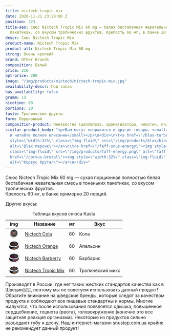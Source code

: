 ```yaml
---
title: nictech-tropic-mix
date: 2020-11-21 23:29:00 Z
position: 223
title-seo: Снюс Nictech Tropic Mix 60 mg — белая бестабачная жевательная смесь в тоненьких
  пакетиках, со вкусом тропических фруктов. Крепость 60 мг, в банке 20 порций.
descr: Снюс Nictech Tropic Mix
product-name: Nictech Tropic Mix
product-alt: Nictech Tropic Mix 60 mg
strong: Очень крепкий
brand: Other Brands
composition: Белый
price: 210
opt-price: 200
image: "/img/products/nictech/nictech-tropic-mix.jpg"
availability-descr: Под заказ
has_availability: false
gramm: 13
nicotine: 60
portions: 20
taste: Тропические фрукты
form: Порционный
composition-product: Неизвестно (целлюлоза, ароматизаторы, никотин, пищевые добавки)
similar-product_body: "<p>Вам могут понравится и другие товары. <small>Жмите на картинки
  и читайте полное описание</small></p>\n<div>\n\t<a href=\"/blax-turbo-peach\"><img
  style=\"width:32%\" class=\"img-fluid\" src=\"/img/products/blax/blax-turbo-peach.png\"
  alt=\"Blax персик\"></a>\n\t<a href=\"/faff-snus-energy\"><img style=\"width:32%\"
  class=\"img-fluid\" src=\"/img/products/faff-energy.png\" alt=\"faff energy\"></a>\n\t<a
  href=\"/corvus-brutal\"><img style=\"width:32%\" class=\"img-fluid\" src=\"/img/products/corvus-brutal-snus.jpg\"
  alt=\"Корвус брутал\"></a>\n</div>"
---
```


Снюс Nictech Tropic Mix 60 mg — сухая порционная полностью белая бестабачная жевательная смесь в тоненьких пакетиках, со вкусом тропических фруктов.<br>
Крепость 60 мг, в банке примерно 20 порций.

Другие вкусы:
<table class="table table-sm">
	<caption>Таблица вкусов снюса Kasta</caption>
	<thead>
		<tr>
			<th scope="col">img</th>
			<th scope="col">Название</th>
			<th scope="col">мг</th>
			<th scope="col">Вкус</th>
		</tr>
	</thead>
	<tbody>
		<tr>
			<td><a href="/nictech-cola"><img style="width: 40px" src="/img/products/nictech/nictech-cola.jpg" alt="nictech cola"></a></td>
			<td><a href="/nictech-cola">Nictech Cola</a></td>
			<td>60</td>
			<td>Кола</td>
		</tr>
		<tr>
			<td><a href="/nictech-orange"><img style="width: 40px" src="/img/products/nictech/nictech-orange.jpg" alt="nictech orange"></a></td>
			<td><a href="/nictech-orange">Nictech Orange</a></td>
			<td>60</td>
			<td>Апельсин</td>
		</tr>
		<tr>
			<td><a href="/nictech-barberry"><img style="width: 40px" src="/img/products/nictech/nictech-barberry.jpg" alt="Nictech Barberry"></a></td>
			<td><a href="/nictech-barberry">Nictech Barberry</a></td>
			<td>60</td>
			<td>Барбарис</td>
		</tr>
		<tr>
			<td><a href="/nictech-tropic-mix"><img style="width: 40px" src="/img/products/nictech/nictech-tropic-mix.jpg" alt="Nictech Tropic Mix"></a></td>
			<td><a href="/nictech-tropic-mix">Nictech Tropic Mix</a></td>
			<td>60</td>
			<td>Тропический микс</td>
		</tr>
	</tbody>
</table>

Производят в России, где нет таких жестких стандартов качества как в Швеции🇸🇪, поэтому мы не советуем использовать данный продукт! Обратите внимание на шведские бренды, которые следят за качеством продукта и соблюдают все пищевые стандартны и нормы. Многие жалуются, что после использования появляется одышка, повышенное сердцебиение, тошнота (рвота), головокружение (конечно это все защитная реакция организма). Некоторые из продуктов сильно разъедают губу и десну. Наш интернет-магазин snustop.com.ua крайне не рекомендует данный продукт!